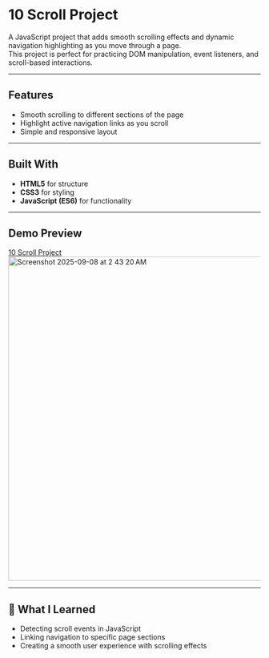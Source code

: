 # 10 Scroll Project

A JavaScript project that adds smooth scrolling effects and dynamic navigation highlighting as you move through a page.  
This project is perfect for practicing DOM manipulation, event listeners, and scroll-based interactions.

---

## Features
- Smooth scrolling to different sections of the page  
- Highlight active navigation links as you scroll  
- Simple and responsive layout  

---

## Built With
- **HTML5** for structure  
- **CSS3** for styling  
- **JavaScript (ES6)** for functionality  

---

## Demo Preview
[10 Scroll Project](https://devliwa.github.io/10-scroll/) 
<img width="1259" height="647" alt="Screenshot 2025-09-08 at 2 43 20 AM" src="https://github.com/user-attachments/assets/4d6f88e3-dbf2-4ef5-8221-fcfb519f8e52" />


---

## 🎯 What I Learned
- Detecting scroll events in JavaScript  
- Linking navigation to specific page sections  
- Creating a smooth user experience with scrolling effects  
